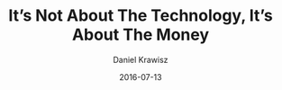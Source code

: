 ---
layout: writing
title: It’s Not About The Technology, It’s About The Money
date: 2016-07-13
categories: ['Nakamoto Institute']
author: ['Daniel Krawisz']
excerpt: The Bitcoin world is full of people who know nothing about economics or cryptography; they only know that they could have made millions if they had not sold at the bottom. These people tell themselves that they are redeemable, that Bitcoin is just the MySpace of cryptocurrencies, that they will have another opportunity to get in early on some other revolution.
external_url: https://nakamotoinstitute.org/mempool/its-not-about-the-technology-its-about-the-money/
---